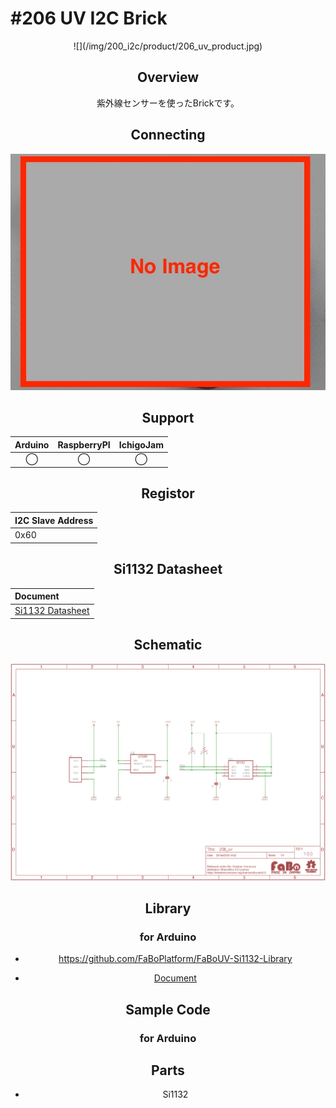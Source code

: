 # #206 UV I2C Brick

<center>![](/img/200_i2c/product/206_uv_product.jpg)
<!--COLORME-->

## Overview
紫外線センサーを使ったBrickです。

## Connecting
![](/img/200_i2c/connect/206_uv_connect.jpg)

## Support
|Arduino|RaspberryPI|IchigoJam|
|:--:|:--:|:--:|
|◯|◯|◯|

## Registor
| I2C Slave Address |
|:-- |
| 0x60 |

## Si1132 Datasheet
| Document |
|:--|
| [Si1132 Datasheet](https://www.silabs.com/Support%20Documents/TechnicalDocs/Si1132.pdf) |

## Schematic
![](/img/200_i2c/schematic/206_uv_schematic.png)

## Library
### for Arduino
- https://github.com/FaBoPlatform/FaBoUV-Si1132-Library

- [Document](http://fabo.io/doxygen/FaBoUV-Si1132-Library/)

## Sample Code
### for Arduino

## Parts
- Si1132